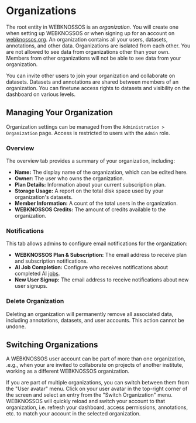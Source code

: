 # Organizations

The root entity in WEBKNOSSOS is an *organization*.
You will create one when setting up WEBKNOSSOS or when signing up for an account on [webknossos.org](https://webknossos.org).
An organization contains all your users, datasets, annotations, and other data.
Organizations are isolated from each other.
You are not allowed to see data from organizations other than your own. 
Members from other organizations will not be able to see data from your organization.

You can invite other users to join your organization and collaborate on datasets. Datasets and annotations are shared between members of an organization. You can finetune access rights to datasets and visibility on the dashboard on various levels.

## Managing Your Organization

Organization settings can be managed from the `Administration > Organization` page. Access is restricted to users with the `Admin` role.

### Overview

The overview tab provides a summary of your organization, including:
- **Name:** The display name of the organization, which can be edited here.
- **Owner:** The user who owns the organization.
- **Plan Details:** Information about your current subscription plan.
- **Storage Usage:** A report on the total disk space used by your organization's datasets.
- **Member Information:** A count of the total users in the organization.
- **WEBKNOSSOS Credits:** The amount of credits available to the organization.

### Notifications

This tab allows admins to configure email notifications for the organization:
- **WEBKNOSSOS Plan & Subscription:** The email address to receive plan and subscription notifications.
- **AI Job Completion:** Configure who receives notifications about completed AI [jobs](../automation/jobs.md).
- **New User Signup:** The email address to receive notifications about new user signups.

### Delete Organization

Deleting an organization will permanently remove all associated data, including annotations, datasets, and user accounts. This action cannot be undone.

## Switching Organizations
A WEBKNOSSOS user account can be part of more than one organization, .e.g., when your are invited to collaborate on projects of another institute, working as a different WEBKNOSSOS organization.

If you are part of multiple organizations, you can switch between them from the "User avatar" menu. 
Click on your user avatar in the top-right corner of the screen and select an entry from the "Switch Organization" menu.
WEBKNOSSOS will quickly reload and switch your account to that organization, i.e. refresh your dashboard, access permissions, annotations, etc. to match your account in the selected organization.
